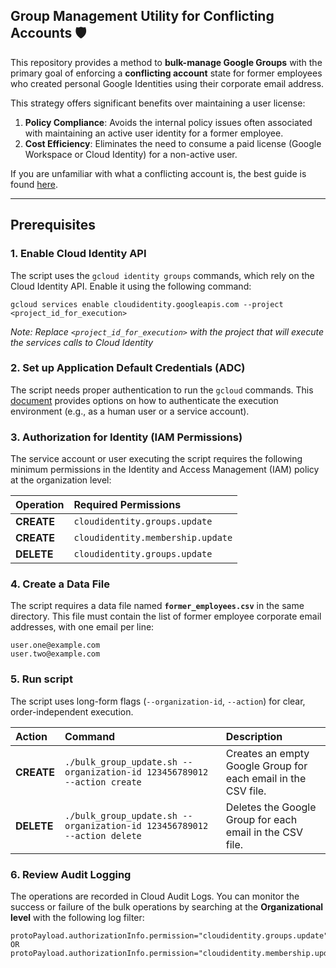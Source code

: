 ## Group Management Utility for Conflicting Accounts 🛡️

This repository provides a method to **bulk-manage Google Groups** with the primary goal of enforcing a **conflicting account** state for former employees who created personal Google Identities using their corporate email address.

This strategy offers significant benefits over maintaining a user license:

1.  **Policy Compliance**: Avoids the internal policy issues often associated with maintaining an active user identity for a former employee.
2.  **Cost Efficiency**: Eliminates the need to consume a paid license (Google Workspace or Cloud Identity) for a non-active user.

If you are unfamiliar with what a conflicting account is, the best guide is found [here](https://www.goldyarora.com/google-conflicting-accounts-guide/).

---

## Prerequisites

### 1. Enable Cloud Identity API
The script uses the `gcloud identity groups` commands, which rely on the Cloud Identity API. Enable it using the following command:

```
gcloud services enable cloudidentity.googleapis.com --project <project_id_for_execution>
```
*Note: Replace `<project_id_for_execution>` with the project that will execute the services calls to Cloud Identity*

### 2. Set up Application Default Credentials (ADC)
The script needs proper authentication to run the `gcloud` commands. This [document](https://cloud.google.com/docs/authentication/provide-credentials-adc) provides options on how to authenticate the execution environment (e.g., as a human user or a service account).

### 3. Authorization for Identity (IAM Permissions)
The service account or user executing the script requires the following minimum permissions in the Identity and Access Management (IAM) policy at the organization level:

| Operation | Required Permissions |
| :--- | :--- |
| **CREATE** | `cloudidentity.groups.update` |
| **CREATE** | `cloudidentity.membership.update` |
| **DELETE** | `cloudidentity.groups.update` |

### 4. Create a Data File
The script requires a data file named **`former_employees.csv`** in the same directory. This file must contain the list of former employee corporate email addresses, with one email per line:
```
user.one@example.com
user.two@example.com
```
### 5. Run script

The script uses long-form flags (`--organization-id`, `--action`) for clear, order-independent execution.

| Action | Command | Description |
| :--- | :--- | :--- |
| **CREATE** | `./bulk_group_update.sh --organization-id 123456789012 --action create` | Creates an empty Google Group for each email in the CSV file. |
| **DELETE** | `./bulk_group_update.sh --organization-id 123456789012 --action delete` | Deletes the Google Group for each email in the CSV file. |


### 6. Review Audit Logging

The operations are recorded in Cloud Audit Logs. You can monitor the success or failure of the bulk operations by searching at the **Organizational level** with the following log filter:

```
protoPayload.authorizationInfo.permission="cloudidentity.groups.update" OR protoPayload.authorizationInfo.permission="cloudidentity.membership.update"
```


